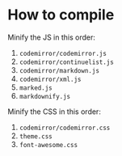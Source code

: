 # How to compile
Minify the JS in this order:

1. `codemirror/codemirror.js`
1. `codemirror/continuelist.js`
1. `codemirror/markdown.js`
1. `codemirror/xml.js`
1. `marked.js`
1. `markdownify.js`

Minify the CSS in this order:

1. `codemirror/codemirror.css`
1. `theme.css`
1. `font-awesome.css`